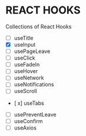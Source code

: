 # REACT HOOKS

Collections of React Hooks

- [ ] useTitle
- [x] useInput
- [ ] usePageLeave
- [ ] useClick
- [ ] useFadeIn
- [ ] useHover
- [ ] useNetwork
- [ ] useNotifications
- [ ] useScroll
- [ x] useTabs
- [ ] usePreventLeave
- [ ] useConfirm
- [ ] useAxios
